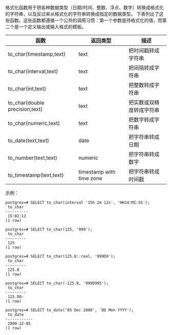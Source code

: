 
格式化函数用于把各种数据类型（日期/时间、整数、浮点、数字）转换成格式化的字符串，以及反过来从格式化的字符串转换成指定的数据类型。
下表列出了这些函数。这些函数都遵循一个公共的调用习惯：第一个参数是待格式化的值，而第二个是一个定义输出或输入格式的模板。

| **函数**                        | **返回类型**              | **描述**                 |
| ------------------------------- | ------------------------- | ------------------------ |
| to_char(timestamp,text)         | text                      | 把时间戳转成字符串       |
| to_char(interval,text)          | text                      | 把间隔转成字符串         |
| to_char(int,text)               | text                      | 把整数转成字符串         |
| to_char(double  precision,text) | text                      | 把实数或双精度转成字符串 |
| to_char(numeric,text)           | text                      | 把数字转成字符串         |
| to_date(text,text)              | date                      | 把字符串转成日期         |
| to_number(text,text)            | numeric                   | 把字符串转成数字         |
| to_timestamp(text,text)         | timestamp  with time zone | 把字符串转成时间戳       |

示例：
```
postgres=# SELECT to_char(interval '15h 2m 12s', 'HH24:MI:SS');
 to_char 
----------
 15:02:12
(1 row)
 
postgres=# SELECT to_char(125, '999');
 to_char 
---------
 125
(1 row)
 
postgres=# SELECT to_char(125.8::real, '999D9');
 to_char 
---------
 125.8
(1 row)
 
postgres=# SELECT to_char(-125.8, '999D99S');
 to_char 
---------
 125.80-
(1 row)
 
postgres=# SELECT to_date('05 Dec 2000', 'DD Mon YYYY');
 to_date 
------------
 2000-12-05
(1 row)
```
